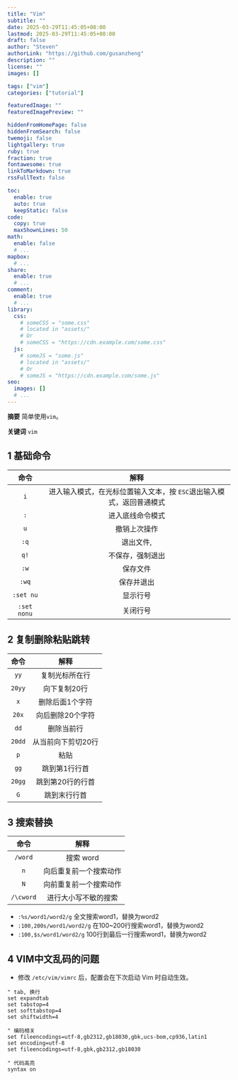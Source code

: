 ```yaml
---
title: "Vim"
subtitle: ""
date: 2025-03-29T11:45:05+08:00
lastmod: 2025-03-29T11:45:05+08:00
draft: false
author: "Steven"
authorLink: "https://github.com/gusanzheng"
description: ""
license: ""
images: []

tags: ["vim"]
categories: ["tutorial"]

featuredImage: ""
featuredImagePreview: ""

hiddenFromHomePage: false
hiddenFromSearch: false
twemoji: false
lightgallery: true
ruby: true
fraction: true
fontawesome: true
linkToMarkdown: true
rssFullText: false

toc:
  enable: true
  auto: true
  keepStatic: false
code:
  copy: true
  maxShownLines: 50
math:
  enable: false
  # ...
mapbox:
  # ...
share:
  enable: true
  # ...
comment:
  enable: true
  # ...
library:
  css:
    # someCSS = "some.css"
    # located in "assets/"
    # Or
    # someCSS = "https://cdn.example.com/some.css"
  js:
    # someJS = "some.js"
    # located in "assets/"
    # Or
    # someJS = "https://cdn.example.com/some.js"
seo:
  images: []
  # ...
---
```


**摘要**
简单使用`vim`。

**关键词**
`vim`

<!--more-->

## 1 基础命令
|    命令     |                                 解释                                 |
| :---------: | :------------------------------------------------------------------: |
|     `i`     | 进入输入模式，在光标位置输入文本，按 `ESC`退出输入模式，返回普通模式 |
|     `:`     |                           进入底线命令模式                           |
|     `u`     |                             撤销上次操作                             |
|    `:q`     |                              退出文件,                               |
|    `q!`     |                           不保存，强制退出                           |
|    `:w`     |                               保存文件                               |
|    `:wq`    |                              保存并退出                              |
|  `:set nu`  |                               显示行号                               |
| `:set nonu` |                               关闭行号                               |

## 2 复制删除粘贴跳转
|  命令  |        解释        |
| :----: | :----------------: |
|  `yy`  |   复制光标所在行   |
| `20yy` |    向下复制20行    |
|  `x`   |  删除后面1个字符   |
| `20x`  |  向后删除20个字符  |
|  `dd`  |     删除当前行     |
| `20dd` | 从当前向下剪切20行 |
|  `p`   |        粘贴        |
|  `gg`  |   跳到第1行行首    |
| `20gg` |  跳到第20行的行首  |
|  `G`   |    跳到末行行首    |

## 3 搜索替换
|   命令    |          解释          |
| :-------: | :--------------------: |
|  `/word`  |       搜索 word        |
|    `n`    | 向后重复前一个搜索动作 |
|    `N`    | 向前重复前一个搜索动作 |
| `/\cword` |  进行大小写不敏的搜索  |

- `:%s/word1/word2/g` 全文搜索word1，替换为word2
- `:100,200s/word1/word2/g` 在100~200行搜索word1，替换为word2
- `:100,$s/word1/word2/g` 100行到最后一行搜索word1，替换为word2

## 4 VIM中文乱码的问题

- 修改 `/etc/vim/vimrc` 后，配置会在下次启动 Vim 时自动生效。

```text
" tab, 换行
set expandtab 
set tabstop=4
set softtabstop=4
set shiftwidth=4

" 编码相关
set fileencodings=utf-8,gb2312,gb18030,gbk,ucs-bom,cp936,latin1
set encoding=utf-8
set fileencodings=utf-8,gbk,gb2312,gb18030

" 代码高亮
syntax on
```